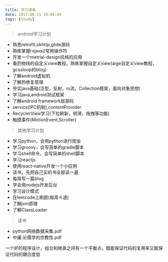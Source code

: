```yaml
---
title: 学习清单
date: 2017-08-21 20:04:49
tags: [Study]
---
```


> android学习计划
- 熟悉retrofit,okhttp,glide源码
- 熟练掌握rxjava2常用操作符
- 开发一个metrial-design风格的应用
- 看扔物线的自定义view教程，熟练掌握自定义view(aige自定义view教程，gcssloop的blog)
- 了解android虚拟机
- 了解热修复原理
- 夯实java基础(泛型，反射，io流，Collection框架，面向对象思想)
- 学习java,android测试框架
- 了解android framework层源码
- service(IPC机制),contentProvider
- RecyclerView学习(下拉刷新，侧滑，拖拽等功能)
- 触摸事件(MotionEvent,Scroller)

> 其他学习计划
- 学习python，会用python进行爬虫
- 学习groovy，会写简单的gradle脚本
- 学习shell命令，会写简单的shell脚本
- 学习reactjs
- 使用react-native开发一个小应用
- 读书，先把自己买的书全部读一遍
- 每周写一篇blog
- 学会用nodejs开发后台
- 学习设计模式
- 在leetcode上刷题(每周４道)
- 了解jvm原理
- 了解ClassLoader

> 读书
- python网络数据采集.pdf
- 中庸:论儒学的宗教性.pdf

一个好的程序设计，组合和继承之间有一个平衡点，既能保证代码的复用率又能保证代码的耦合度低
